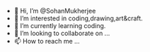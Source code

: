 - 👋 Hi, I’m @SohanMukherjee
- 👀 I’m interested in coding,drawing,art&craft.
- 🌱 I’m currently learning coding.
- 💞️ I’m looking to collaborate on ...
- 📫 How to reach me ...

<!---
SohanMukherjee/SohanMukherjee is a ✨ special ✨ repository because its `README.md` (this file) appears on your GitHub profile.
You can click the Preview link to take a look at your changes.
--->
